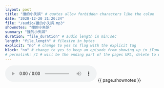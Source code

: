 ```yaml
---
layout: post
title: "撞的小失誤" # quotes allow forbidden characters like the colon
date: "2020-12-20 21:20:34"
file: "/audio/撞的小失誤.mp3"
shownotes: "撞的小失誤"
summary: "撞的小失誤"
duration: "file_duration" # audio length in min:sec
length: "file_length" # filesize in bytes
explicit: "no" # change to yes to flag with the explicit tag
block: "no" # change to yes to keep an episode from showing up in iTunes
# permalink: /1 # will be the ending part of the pages URL, delete to default to the title
---
```


<audio controls>
<source src="{{site.url}}{{site.baseurl}}{{ page.file }}" type="audio/x-mp3">
Your browser does not support the audio element.
</audio>
{{ page.shownotes }}
